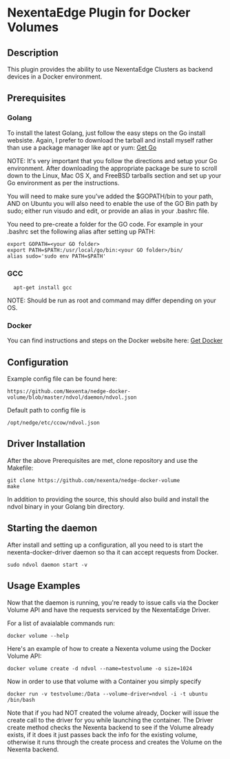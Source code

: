 NexentaEdge Plugin for Docker Volumes
======================================


## Description
This plugin provides the ability to use NexentaEdge Clusters as backend
devices in a Docker environment.

## Prerequisites
### Golang
To install the latest Golang, just follow the easy steps on the Go install
websiste.  Again, I prefer to download the tarball and install myself rather
than use a package manager like apt or yum:
[Get Go](https://golang.org/doc/install)

NOTE:
It's very important that you follow the directions and setup your Go
environment.  After downloading the appropriate package be sure to scroll down
to the Linux, Mac OS X, and FreeBSD tarballs section and set up your Go
environment as per the instructions.

You will need to make sure you've added the $GOPATH/bin to your path,
AND on Ubuntu you will also need to enable the use of the GO Bin path by sudo;
either run visudo and edit, or provide an alias in your .bashrc file.

You need to pre-create a folder for the GO code.
For example in your .bashrc set the following alias after setting up PATH:
  ```
  export GOPATH=<your GO folder>
  export PATH=$PATH:/usr/local/go/bin:<your GO folder>/bin/
  alias sudo='sudo env PATH=$PATH'
  ```

### GCC
```
  apt-get install gcc
```
NOTE:
Should be run as root and command may differ depending on your OS. 

### Docker
You can find instructions and steps on the Docker website here:
[Get Docker](https://docs.docker.com/engine/)

## Configuration
Example config file can be found here:
  ```
  https://github.com/Nexenta/nedge-docker-volume/blob/master/ndvol/daemon/ndvol.json
  ```
  
Default path to config file is
  ```
  /opt/nedge/etc/ccow/ndvol.json
  ```

## Driver Installation
After the above Prerequisites are met, clone repository and use the Makefile:
  ```
  git clone https://github.com/nexenta/nedge-docker-volume
  make
  ```

In addition to providing the source, this should also build and install the
ndvol binary in your Golang bin directory.

## Starting the daemon
After install and setting up a configuration, all you need to is start the
nexenta-docker-driver daemon so tha it can accept requests from Docker.

  ```
  sudo ndvol daemon start -v
  ```

## Usage Examples
Now that the daemon is running, you're ready to issue calls via the Docker
Volume API and have the requests serviced by the NexentaEdge Driver.

For a list of avaialable commands run:
  ```
  docker volume --help
  ```

Here's an example of how to create a Nexenta volume using the Docker Volume
API:
  ```
  docker volume create -d ndvol --name=testvolume -o size=1024
  ```

Now in order to use that volume with a Container you simply specify
  ```
  docker run -v testvolume:/Data --volume-driver=ndvol -i -t ubuntu
  /bin/bash
  ```

Note that if you had NOT created the volume already, Docker will issue the
create call to the driver for you while launching the container.  The Driver
create method checks the Nexenta backend to see if the Volume already exists,
if it does it just passes back the info for the existing volume, otherwise it
runs through the create process and creates the Volume on the Nexenta
backend.
